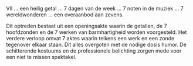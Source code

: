 VII ... een heilig getal ... 7 dagen van de week ... 7 noten in de muziek ... 7 wereldwonderen ... een overaanbod aan zevens.

Dit optreden bestaat uit een openingsakte waarin de getallen, de 7 hoofdzonden en de 7 werken van barmhartigheid worden voorgesteld. Het verdere verloop omvat 7 aktes waarin telkens een werk en een zonde tegenover elkaar staan. Dit alles overgoten met de nodige dosis humor. De schitterende kostuums en de professionele belichting zorgen mede voor een niet te missen spektakel.